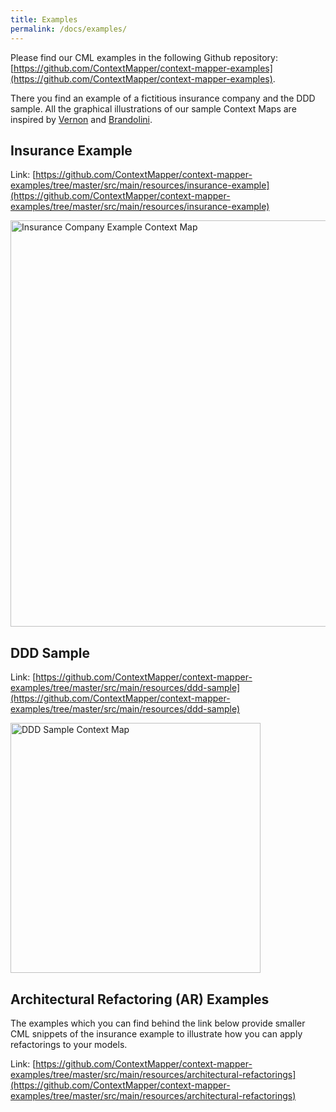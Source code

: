 ```yaml
---
title: Examples
permalink: /docs/examples/
---
```


Please find our CML examples in the following Github repository: [https://github.com/ContextMapper/context-mapper-examples](https://github.com/ContextMapper/context-mapper-examples).

There you find an example of a fictitious insurance company and the DDD sample. All the graphical illustrations of our sample Context Maps are inspired by [Vernon][1] and [Brandolini][2].

## Insurance Example
Link: [https://github.com/ContextMapper/context-mapper-examples/tree/master/src/main/resources/insurance-example](https://github.com/ContextMapper/context-mapper-examples/tree/master/src/main/resources/insurance-example)

<img alt="Insurance Company Example Context Map" src="https://raw.githubusercontent.com/ContextMapper/context-mapper-examples/master/src/main/resources/insurance-example/images/ContextMap-Illustration.png" width="650px">

## DDD Sample
Link: [https://github.com/ContextMapper/context-mapper-examples/tree/master/src/main/resources/ddd-sample](https://github.com/ContextMapper/context-mapper-examples/tree/master/src/main/resources/ddd-sample)

<img alt="DDD Sample Context Map" src="https://raw.githubusercontent.com/ContextMapper/context-mapper-examples/master/src/main/resources/ddd-sample/images/DDD-Cargo-Tracking-ContextMap-Illustration.png" width="400px">

## Architectural Refactoring (AR) Examples
The examples which you can find behind the link below provide smaller CML snippets of the insurance example to illustrate how
you can apply refactorings to your models.

Link: [https://github.com/ContextMapper/context-mapper-examples/tree/master/src/main/resources/architectural-refactorings](https://github.com/ContextMapper/context-mapper-examples/tree/master/src/main/resources/architectural-refactorings)

[1]: https://www.amazon.de/Implementing-Domain-Driven-Design-Vaughn-Vernon/dp/0321834577
[2]: https://www.infoq.com/articles/ddd-contextmapping

